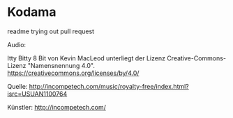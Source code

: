 # Kodama
readme
trying out pull request



Audio:

Itty Bitty 8 Bit von Kevin MacLeod unterliegt der Lizenz Creative-Commons-Lizenz "Namensnennung 4.0". https://creativecommons.org/licenses/by/4.0/

Quelle: http://incompetech.com/music/royalty-free/index.html?isrc=USUAN1100764

Künstler: http://incompetech.com/


